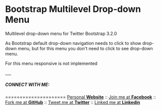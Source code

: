 Bootstrap Multilevel Drop-down Menu
==================================
<p>Multilevel drop-down menu for Twitter Bootstrap 3.2.0</p>
<p>As Bootstrap default drop-down navigation needs to click to show drop-down menu, but for this menu you don't need to click to see
 drop-down menu.
 </p>
<p>For this menu responsive is not implemented</p>
___


##### CONNECT WITH ME:
=====================
[Personal **Website**](http://www.aislamfaisal.com/) ::
[Join me at **Facebook**](https://www.facebook.com/arifulislam.me) ::
[Fork me at **GitHub**](https://github.com/aislamfaisal/) ::
[Tweet me at **Twitter**](https://www.twitter.com/aislamfaisal) ::
[Linked me at **Linkedin**](http://www.linkedin.com/in/aislamfaisal)